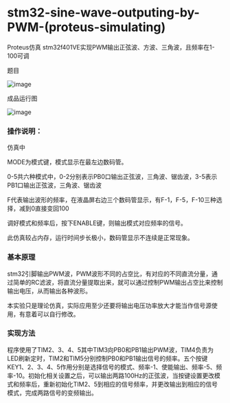 # stm32-sine-wave-outputing-by-PWM-(proteus-simulating)
Proteus仿真 stm32f401VE实现PWM输出正弦波、方波、三角波，且频率在1-100可调

 题目

![image](https://user-images.githubusercontent.com/61747149/194799274-8cd1746e-95de-4027-a838-27941f98b541.png)

 成品运行图

![image](https://user-images.githubusercontent.com/61747149/194800233-928ad00a-2e50-4986-8c46-d2ba6ed069d3.png)

### 操作说明：
仿真中

MODE为模式键，模式显示在最左边数码管。

0-5共六种模式中，0-2分别表示PB0口输出正弦波，三角波、锯齿波，3-5表示PB1口输出正弦波，三角波、锯齿波

F代表输出波形的频率，在液晶屏右边三个数码管显示，有F-1，F-5，F-10三种选择，减到0直接变回100

调好模式和频率后，按下ENABLE键，则输出模式对应频率的信号。

此仿真较占内存，运行时间步长极小，数码管显示不连续是正常现象。


### 基本原理
stm32引脚输出PWM波，PWM波形不同的占空比，有对应的不同直流分量，通过简单的RC滤波，将直流分量提取出来，就可以通过控制PWM输出占空比来控制输出电压，从而输出各种波形。

本实验只是理论仿真，实际应用至少还要将输出电压功率放大才能当作信号源使用，有意着可以自行修改。

### 实现方法
程序使用了TIM2、3、4、5其中TIM3向PB0和PB1输出PWM波，TIM4负责为LED刷新定时，TIM2和TIM5分别控制PB0和PB1输出信号的频率。五个按键KEY1、2、3、4、5作用分别是选择信号的模式、频率-1、使能输出、频率-5、频率-10。初始化相关设置之后，可以输出两路100Hz的正弦波，当按键设置更改模式和频率后，重新初始化TIM2、5到相应的信号频率，并更改输出到相应的信号模式，完成两路信号的变频输出。
